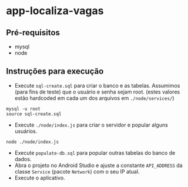 # app-localiza-vagas

## Pré-requisitos
- mysql
- node

## Instruções para execução
- Execute `sql-create.sql` para criar o banco e as tabelas. Assumimos (para fins de teste) que o usuário e senha sejam root. (estes valores estão hardcoded em cada um dos arquivos em `./node/services/`)
```
mysql -u root
source sql-create.sql
```
- Execute `./node/index.js` para criar o servidor e popular alguns usuários.
```
node ./node/index.js
```
- Execute `populate-db.sql` para popular outras tabelas do banco de dados.
- Abra o projeto no Android Studio e ajuste a constante `API_ADDRESS` da classe `Service` (pacote `Network`) com o seu IP atual.
- Execute o aplicativo.
